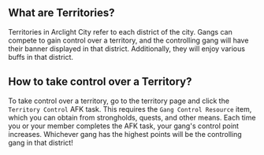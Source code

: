 ## What are Territories?

Territories in Arclight City refer to each district of the city. Gangs can compete to gain control over a territory, and the controlling gang will have their banner displayed in that district. Additionally, they will enjoy various buffs in that district.

## How to take control over a Territory?

To take control over a territory, go to the territory page and click the `Territory Control` AFK task. This requires the `Gang Control Resource` item, which you can obtain from strongholds, quests, and other means. Each time you or your member completes the AFK task, your gang's control point increases. Whichever gang has the highest points will be the controlling gang in that district!
